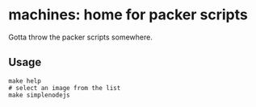 # machines: home for packer scripts

Gotta throw the packer scripts somewhere.

## Usage

```
make help
# select an image from the list
make simplenodejs
```
